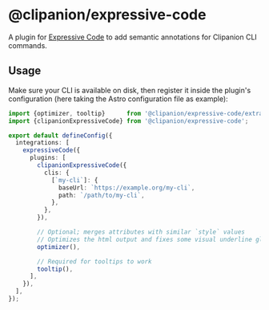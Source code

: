 # @clipanion/expressive-code

A plugin for [Expressive Code](https://github.com/expressive-code/expressive-code) to add semantic annotations for Clipanion CLI commands.

## Usage

Make sure your CLI is available on disk, then register it inside the plugin's configuration (here taking the Astro configuration file as example):

```ts
import {optimizer, tooltip}      from '@clipanion/expressive-code/extra';
import {clipanionExpressiveCode} from '@clipanion/expressive-code';

export default defineConfig({
  integrations: [
    expressiveCode({
      plugins: [
        clipanionExpressiveCode({
          clis: {
            [`my-cli`]: {
              baseUrl: `https://example.org/my-cli`,
              path: `/path/to/my-cli`,
            },
          },
        }),

        // Optional; merges attributes with similar `style` values
        // Optimizes the html output and fixes some visual underline glitches
        optimizer(),

        // Required for tooltips to work
        tooltip(),
      ],
    }),
  ],
});
```

